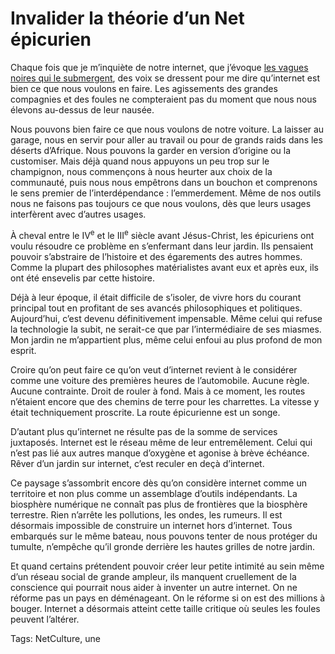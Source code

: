 # Invalider la théorie d’un Net épicurien

Chaque fois que je m’inquiète de notre internet, que j’évoque [les vagues noires qui le submergent](http://blog.tcrouzet.com/2013/06/26/la-masturbation-des-neotechos/), des voix se dressent pour me dire qu’internet est bien ce que nous voulons en faire. Les agissements des grandes compagnies et des foules ne compteraient pas du moment que nous nous élevons au-dessus de leur nausée.<span id="more-33213"></span>

Nous pouvons bien faire ce que nous voulons de notre voiture. La laisser au garage, nous en servir pour aller au travail ou pour de grands raids dans les déserts d’Afrique. Nous pouvons la garder en version d’origine ou la customiser. Mais déjà quand nous appuyons un peu trop sur le champignon, nous commençons à nous heurter aux choix de la communauté, puis nous nous empêtrons dans un bouchon et comprenons le sens premier de l’interdépendance : l’emmerdement. Même de nos outils nous ne faisons pas toujours ce que nous voulons, dès que leurs usages interfèrent avec d’autres usages.

À cheval entre le IV<sup>e</sup> et le III<sup>e</sup> siècle avant Jésus-Christ, les épicuriens ont voulu résoudre ce problème en s’enfermant dans leur jardin. Ils pensaient pouvoir s’abstraire de l’histoire et des égarements des autres hommes. Comme la plupart des philosophes matérialistes avant eux et après eux, ils ont été ensevelis par cette histoire.

Déjà à leur époque, il était difficile de s’isoler, de vivre hors du courant principal tout en profitant de ses avancés philosophiques et politiques. Aujourd’hui, c’est devenu définitivement impensable. Même celui qui refuse la technologie la subit, ne serait-ce que par l’intermédiaire de ses miasmes. Mon jardin ne m’appartient plus, même celui enfoui au plus profond de mon esprit.

Croire qu’on peut faire ce qu’on veut d’internet revient à le considérer comme une voiture des premières heures de l’automobile. Aucune règle. Aucune contrainte. Droit de rouler à fond. Mais à ce moment, les routes n’étaient encore que des chemins de terre pour les charrettes. La vitesse y était techniquement proscrite. La route épicurienne est un songe.

D’autant plus qu’internet ne résulte pas de la somme de services juxtaposés. Internet est le réseau même de leur entremêlement. Celui qui n’est pas lié aux autres manque d’oxygène et agonise à brève échéance. Rêver d’un jardin sur internet, c’est reculer en deçà d’internet.

Ce paysage s’assombrit encore dès qu’on considère internet comme un territoire et non plus comme un assemblage d’outils indépendants. La biosphère numérique ne connaît pas plus de frontières que la biosphère terrestre. Rien n’arrête les pollutions, les ondes, les rumeurs. Il est désormais impossible de construire un internet hors d’internet. Tous embarqués sur le même bateau, nous pouvons tenter de nous protéger du tumulte, n’empêche qu’il gronde derrière les hautes grilles de notre jardin.

Et quand certains prétendent pouvoir créer leur petite intimité au sein même d’un réseau social de grande ampleur, ils manquent cruellement de la conscience qui pourrait nous aider à inventer un autre internet. On ne réforme pas un pays en déménageant. On le réforme si on est des millions à bouger. Internet a désormais atteint cette taille critique où seules les foules peuvent l’altérer.

Tags: NetCulture, une